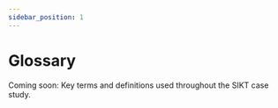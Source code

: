```yaml
---
sidebar_position: 1
---
```


# Glossary

Coming soon: Key terms and definitions used throughout the SIKT case study.
